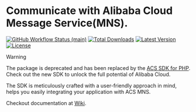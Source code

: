 # Communicate with Alibaba Cloud Message Service(MNS).

[![GitHub Workflow Status (main)](https://img.shields.io/github/actions/workflow/status/dew-serverless/mns-php/test.yml)](https://github.com/dew-serverless/mns-php/actions)
[![Total Downloads](https://img.shields.io/packagist/dt/dew-serverless/mns)](https://github.com/dew-serverless/mns-php)
[![Latest Version](https://img.shields.io/packagist/v/dew-serverless/mns)](https://github.com/dew-serverless/mns-php)
[![License](https://img.shields.io/packagist/l/dew-serverless/mns)](https://github.com/dew-serverless/mns-php)

> [!WARNING]
> The package is deprecated and has been replaced by the
> [ACS SDK for PHP](https://github.com/dew-serverless/acs-sdk-php).
> Check out the new SDK to unlock the full potential of Alibaba Cloud.

The SDK is meticulously crafted with a user-friendly approach in mind, helps you easily integrating your application with ACS MNS.

Checkout documentation at [Wiki](https://github.com/dew-serverless/mns-php/wiki).
